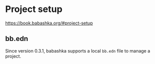 # Project setup #

<https://book.babashka.org/#project-setup>

## bb.edn ##

Since version 0.3.1, babashka supports a local `bb.edn` file to manage a project.

